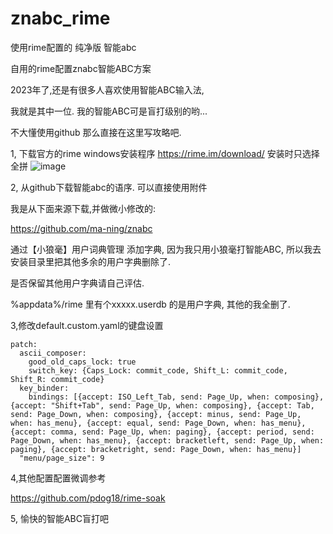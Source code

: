 # znabc_rime
使用rime配置的 纯净版 智能abc


自用的rime配置znabc智能ABC方案

2023年了,还是有很多人喜欢使用智能ABC输入法, 

我就是其中一位. 我的智能ABC可是盲打级别的哟...


不大懂使用github 那么直接在这里写攻略吧.

1, 下载官方的rime windows安装程序
https://rime.im/download/
安装时只选择全拼
![image](https://github.com/manuelding/znabc_rime/assets/73762031/881daec7-7558-491f-8679-bd2c1950e7fb)


2, 从github下载智能abc的语序.
可以直接使用附件

我是从下面来源下载,并做微小修改的:

https://github.com/ma-ning/znabc

通过【小狼毫】用户词典管理 添加字典, 因为我只用小狼毫打智能ABC, 所以我去安装目录里把其他多余的用户字典删除了.

是否保留其他用户字典请自己评估.

%appdata%/rime 里有个xxxxx.userdb 的是用户字典, 其他的我全删了.


3,修改default.custom.yaml的键盘设置

```
patch:
  ascii_composer:
    good_old_caps_lock: true
    switch_key: {Caps_Lock: commit_code, Shift_L: commit_code, Shift_R: commit_code}
  key_binder:
    bindings: [{accept: ISO_Left_Tab, send: Page_Up, when: composing}, {accept: "Shift+Tab", send: Page_Up, when: composing}, {accept: Tab, send: Page_Down, when: composing}, {accept: minus, send: Page_Up, when: has_menu}, {accept: equal, send: Page_Down, when: has_menu}, {accept: comma, send: Page_Up, when: paging}, {accept: period, send: Page_Down, when: has_menu}, {accept: bracketleft, send: Page_Up, when: paging}, {accept: bracketright, send: Page_Down, when: has_menu}]
  "menu/page_size": 9

```

4,其他配置配置微调参考

https://github.com/pdog18/rime-soak

5, 愉快的智能ABC盲打吧
